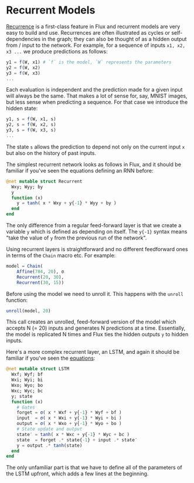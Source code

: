 # Recurrent Models

[Recurrence](https://en.wikipedia.org/wiki/Recurrent_neural_network) is a first-class feature in Flux and recurrent models are very easy to build and use. Recurrences are often illustrated as cycles or self-dependencies in the graph; they can also be thought of as a hidden output from / input to the network. For example, for a sequence of inputs `x1, x2, x3 ...` we produce predictions as follows:

```julia
y1 = f(W, x1) # `f` is the model, `W` represents the parameters
y2 = f(W, x2)
y3 = f(W, x3)
...
```

Each evaluation is independent and the prediction made for a given input will always be the same. That makes a lot of sense for, say, MNIST images, but less sense when predicting a sequence. For that case we introduce the hidden state:

```julia
y1, s = f(W, x1, s)
y2, s = f(W, x2, s)
y3, s = f(W, x3, s)
...
```

The state `s` allows the prediction to depend not only on the current input `x` but also on the history of past inputs.

The simplest recurrent network looks as follows in Flux, and it should be familiar if you've seen the equations defining an RNN before:

```julia
@net mutable struct Recurrent
  Wxy; Wyy; by
  y
  function (x)
    y = tanh( x * Wxy + y{-1} * Wyy + by )
  end
end
```

The only difference from a regular feed-forward layer is that we create a variable `y` which is defined as depending on itself. The `y{-1}` syntax means "take the value of `y` from the previous run of the network".

Using recurrent layers is straightforward and no different feedforward ones in terms of the `Chain` macro etc. For example:

```julia
model = Chain(
    Affine(784, 20), σ
    Recurrent(20, 30),
    Recurrent(30, 15))
```

Before using the model we need to unroll it. This happens with the `unroll` function:

```julia
unroll(model, 20)
```

This call creates an unrolled, feed-forward version of the model which accepts N (= 20) inputs and generates N predictions at a time. Essentially, the model is replicated N times and Flux ties the hidden outputs `y` to hidden inputs.

Here's a more complex recurrent layer, an LSTM, and again it should be familiar if you've seen the [equations](https://colah.github.io/posts/2015-08-Understanding-LSTMs/):

```julia
@net mutable struct LSTM
  Wxf; Wyf; bf
  Wxi; Wyi; bi
  Wxo; Wyo; bo
  Wxc; Wyc; bc
  y; state
  function (x)
    # Gates
    forget = σ( x * Wxf + y{-1} * Wyf + bf )
    input  = σ( x * Wxi + y{-1} * Wyi + bi )
    output = σ( x * Wxo + y{-1} * Wyo + bo )
    # State update and output
    state′ = tanh( x * Wxc + y{-1} * Wyc + bc )
    state  = forget .* state{-1} + input .* state′
    y = output .* tanh(state)
  end
end
```

The only unfamiliar part is that we have to define all of the parameters of the LSTM upfront, which adds a few lines at the beginning.
